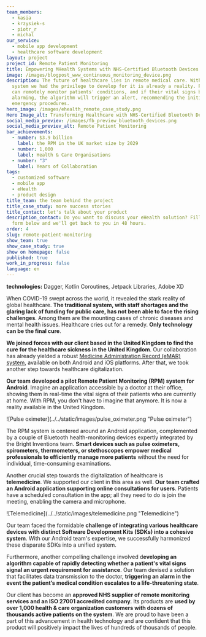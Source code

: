 ```yaml
---
team_members:
  - kasia
  - krzysiek-s
  - piotr_r
  - michal
our_service:
  - mobile app development
  - healthcare software development
layout: project
project_id: Remote Patient Monitoring
title: Empowering MHealth Systems with NHS-Certified Bluetooth Devices
image: /images/blogpost_www_continuous_monitoring_device.png
description: The future of healthcare lies in remote medical care. With the
  system we had the privilege to develop for it is already a reality. Physicians
  can remotely monitor patients' conditions, and if their vital signs become
  alarming, the algorithm will trigger an alert, recommending the initiation of
  emergency procedures.
hero_image: /images/ehealth_remote_case_study.png
Hero Image_alt: Transforming Healthcare with NHS-Certified Bluetooth Devices
social_media_previev: /images/fb_preview_bluetooth_devices.png
social_media_previev_alt: Remote Patient Monitoring
bar_achievements:
  - number: $3.9 billion
    label: the RPM in the UK market size by 2029
  - number: 1,000
    label: Health & Care Organisations
  - number: "3"
    label: Years of Collaboration
tags:
  - customized software
  - mobile app
  - eHealth
  - product design
title_team: the team behind the project
title_case_study: more success stories
title_contact: let's talk about your product
description_contact: Do you want to discuss your eHealth solution? Fill out the
  form below and we'll get back to you in 48 hours.
order: 4
slug: remote-patient-monitoring
show_team: true
show_case_study: true
show on homepage: false
published: true
work_in_progress: false
language: en
---
```

<TitleWithIcon sectionTitle="technologies" titleIcon="/images/skills.svg" titleIconAlt="technologies" />

<Gallery images='[{"src":"/images/android_stack_logo.svg","alt":"Android"},{"src":"/images/kotlin_new_stack_logo.svg","alt":"Kotlin"},{"src":"/images/bluetooth_stack_logo.svg","alt":"Bluetooth"},{"src":"/images/adobexdstack_logo.svg","alt":"AdobeXD"}]' />

**technologies:** Dagger, Kotlin Coroutines, Jetpack Libraries, Adobe XD

<TitleWithIcon sectionTitle="problem: addressing staff shortages and rising health challenges" titleIcon="/images/icon_title_about.svg" titleIconAlt="problem: addressing staff shortages & rising health challenge" />

When COVID-19 swept across the world, it revealed the stark reality of global healthcare. **The traditional system, with staff shortages and the glaring lack of funding for public care, has not been able to face the rising challenges**. Among them are the mounting cases of chronic diseases and mental health issues. Healthcare cries out for a remedy. **Only technology can be the final cure**.

<TitleWithIcon sectionTitle="solution: empowering healthcare transformation with remote patient monitoring and telemedicine " titleIcon="/images/icon_title_goal.svg" titleIconAlt="solution: empowering healthcare transformation with remote patient monitoring and telemedicine " />

**We joined forces with our client based in the United Kingdom to find the cure for the healthcare sickness in the United Kingdom**. Our collaboration has already yielded a robust [Medicine Administration Record (eMAR) system](/projects/vCare/), available on both Android and iOS platforms. After that, we took another step towards healthcare digitalization.

**Our team developed a pilot Remote Patient Monitoring (RPM) system for Android**. Imagine an application accessible by a doctor at their office, showing them in real-time the vital signs of their patients who are currently at home. With RPM, you don't have to imagine that anymore. It is now a reality available in the United Kingdom.

<div className="image">![Pulse oximeter](../../static/images/pulse_oximeter.png "Pulse oximeter")</div>

The RPM system is centered around an Android application, complemented by a couple of Bluetooth health-monitoring devices expertly integrated by the Bright Inventions team. **Smart devices such as pulse oximeters, spirometers, thermometers, or stethoscopes empower medical professionals to efficiently manage more patients** without the need for individual, time-consuming examinations. 

Another crucial step towards the digitalization of healthcare is **telemedicine**. We supported our client in this area as well. **Our team crafted an Android application supporting online consultations for users**. Patients have a scheduled consultation in the app; all they need to do is join the meeting, enabling the camera and microphone. 

<div className="image">![Telemedicine](../../static/images/telemedicine.png "Telemedicine")</div>

<TitleWithIcon sectionTitle="challenge: integrating Bluetooth devices into a single system" titleIcon="/images/two_flags.svg" titleIconAlt="the challenge" />

Our team faced the formidable **challenge of integrating various healthcare devices with distinct Software Development Kits (SDKs) into a cohesive system**. With our Android team's expertise, we successfully harmonized these disparate SDKs into a unified system. 

Furthermore, another compelling challenge involved d**eveloping an algorithm capable of rapidly detecting whether a patient's vital signs signal an urgent requirement for assistance**. Our team devised a solution that facilitates data transmission to the doctor, **triggering an alarm in the event the patient’s medical condition escalates to a life-threatening state**.

<AnchorLink href='#contactForm' text='let’s talk about your project'/>

<TitleWithIcon sectionTitle="result of the collaboration: unlocking digital health for 1000+ health and care organizations " titleIcon="/images/icon_result_svg.svg" titleIconAlt="result of the collaboration: unlocking digital health for 1000+ health and care organizations " />

Our client has become an **approved NHS supplier of remote monitoring services and an ISO 27001 accredited company**. Its products are **used by over 1,000 health & care organization customers with dozens of thousands active patients on the system**. We are proud to have been a part of this advancement in health technology and are confident that this product will positively impact the lives of hundreds of thousands of people.